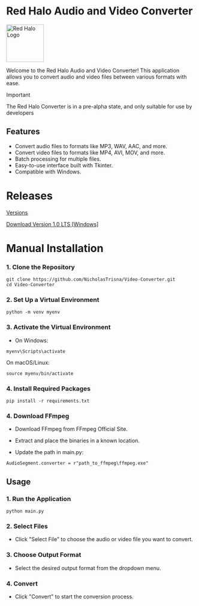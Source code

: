 # Red Halo Audio and Video Converter
<img src="https://redhalo.net/Images/logo.png" alt="Red Halo Logo" width="100">

Welcome to the Red Halo Audio and Video Converter! This application allows you to convert audio and video files between various formats with ease.

> [!IMPORTANT]
> The Red Halo Converter is in a pre-alpha state, and only suitable for use by developers

## Features
- Convert audio files to formats like MP3, WAV, AAC, and more.
- Convert video files to formats like MP4, AVI, MOV, and more.
- Batch processing for multiple files.
- Easy-to-use interface built with Tkinter.
- Compatible with Windows.

# Releases
[Versions](https://github.com/NicholasTrisna/Video-Converter/releases)

[Download Version 1.0 LTS [Windows]](https://github.com/NicholasTrisna/Video-Converter/blob/main/dist/Red%20Halo%20Converter.exe)

# Manual Installation
### 1. Clone the Repository

```
git clone https://github.com/NicholasTrisna/Video-Converter.git
cd Video-Converter
```

### 2. Set Up a Virtual Environment

```
python -m venv myenv
```
### 3. Activate the Virtual Environment
- On Windows:
```
myenv\Scripts\activate
```
On macOS/Linux:
```
source myenv/bin/activate
```
### 4. Install Required Packages

```
pip install -r requirements.txt
```
### 4. Download FFmpeg
- Download FFmpeg from FFmpeg Official Site.

- Extract and place the binaries in a known location.

- Update the path in main.py:
```
AudioSegment.converter = r"path_to_ffmpeg\ffmpeg.exe"
```
## Usage
### 1. Run the Application
```
python main.py
```
### 2. Select Files
- Click "Select File" to choose the audio or video file you want to convert.
  
### 3. Choose Output Format
- Select the desired output format from the dropdown menu.
  
### 4. Convert
- Click "Convert" to start the conversion process.
